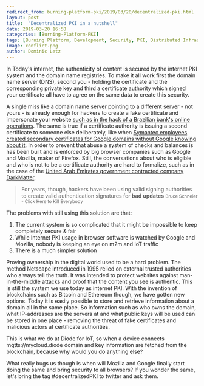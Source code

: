```yaml
---
redirect_from: burning-platform-pki/2019/03/20/decentralized-pki.html
layout: post
title:  "Decentralized PKI in a nutshell"
date: 2019-03-20 16:58
categories: [Burning-Platform-PKI]
tags: [Burning Platform, Development, Security, PKI, Distributed Infrastructure]
image: conflict.png
author: Dominic Letz
---
```


In Today's internet, the authenticity of content is secured by the internet PKI system and the domain name registries. To make it all work first the domain name server (DNS), second you - holding the certificate and the corresponding private key and third a certificate authority which signed your certificate all have to agree on the same data to create this security.

A single miss like a domain name server pointing to a different server - not yours - is already enough for hackers to create a fake certificate and impersonate your website [such as in the hack of a Brazilian bank's online operations](https://www.wired.com/2017/04/hackers-hijacked-banks-entire-online-operation/). The same is true if a certificate authority is issuing a second certificate to someone else deliberately, like when [Symantec employees created secondary certificates for Google domains without Google knowing about it](https://news.softpedia.com/news/three-symantec-employees-fired-for-issuing-fake-google-com-ssl-certificates-492190.shtml). In order to prevent that abuse a system of checks and balances is has been built and is enforced by big browser companies such as Google and Mozilla, maker of Firefox. Still, the conversations about who is eligible and who is not to be a certificate authority are hard to formalize, such as in the case of the [United Arab Emirates government contracted company DarkMatter](/burning-platform-pki/2019/01/27/darkmatter.html).

<blockquote cite="http://schneier.com">
  For years, though, hackers have been using valid signing authorities to create valid authentication signatures for <strong>bad updates</strong>
  <small>Bruce Schneier - Click Here to Kill Everybody</small>
</blockquote>

The problems with still using this solution are that:

1. The current system is so complicated that it might be impossible to keep completely secure & fair
2. While Internet PKI usage in browser software is watched by Google and Mozilla, nobody is keeping an eye on m2m and IoT traffic
3. There is a much simpler solution

Proving ownership in the digital world used to be a hard problem. The method Netscape introduced in 1995 relied on external trusted authorities who always tell the truth. It was intended to protect websites against man-in-the-middle attacks and proof that the content you see is authentic. This is still the system we use today as internet PKI. With the invention of blockchains such as Bitcoin and Ethereum though, we have gotten new options. Today it is easily possible to store and retrieve information about a domain all in the same place. So information such as who owns the domain, what IP-addresses are the servers at and what public keys will be used can be stored in one place - removing the threat of fake certificates and malicious actors at certificate authorities.

This is what we do at Diode for IoT, so when a device connects mqtts://mycloud.diode domain and key information are fetched from the blockchain, because why would you do anything else?

What really bugs us though is when will Mozilla and Google finally start doing the same and bring security to all browsers? If you wonder the same, let's bring the tag #decentralizedPKI to twitter and ask them.